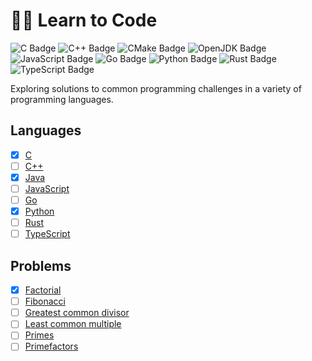 # 👨‍💻 Learn to Code

![C Badge](https://img.shields.io/badge/C-grey?style=flat-square&logo=c&logoColor=white)
![C++ Badge](https://img.shields.io/badge/C++-grey?style=flat-square&logo=c%2B%2B&logoColor=white)
![CMake Badge](https://img.shields.io/badge/CMake-grey?style=flat-square&logo=cmake)
![OpenJDK Badge](https://img.shields.io/badge/Java-grey?style=flat-square&logo=openjdk&logoColor=white)
![JavaScript Badge](https://img.shields.io/badge/JavaScript-grey?style=flat-square&logo=javascript&logoColor=white)
![Go Badge](https://img.shields.io/badge/Go-grey?style=flat-square&logo=go&logoColor=white)
![Python Badge](https://img.shields.io/badge/Python-grey?style=flat-square&logo=python&logoColor=white)
![Rust Badge](https://img.shields.io/badge/Rust-grey?style=flat-square&logo=rust&logoColor=white)
![TypeScript Badge](https://img.shields.io/badge/TypeScript-grey?style=flat-square&logo=typescript&logoColor=white)

Exploring solutions to common programming challenges in a variety of programming languages.

## Languages
   - [x] [C](./c/)
   - [ ] [C++](./cpp/)
   - [x] [Java](./java/)
   - [ ] [JavaScript](./javascript/)
   - [ ] [Go](./go/)
   - [x] [Python](./python/)
   - [ ] [Rust](./rust/)
   - [ ] [TypeScript](./typescript/)

## Problems
   - [x] [Factorial](https://github.com/search?q=repo%3Ajmetrikat%2Flearn-to-code%20factorial&type=code)
   - [ ] [Fibonacci](https://github.com/search?q=repo%3Ajmetrikat%2Flearn-to-code%20fibonacci&type=code)
   - [ ] [Greatest common divisor](https://github.com/search?q=repo%3Ajmetrikat%2Flearn-to-code%20gcd&type=code)
   - [ ] [Least common multiple](https://github.com/search?q=repo%3Ajmetrikat%2Flearn-to-code%20lcm&type=code)
   - [ ] [Primes](https://github.com/search?q=repo%3Ajmetrikat%2Flearn-to-code%20fibonacci&type=code)
   - [ ] [Primefactors](https://github.com/search?q=repo%3Ajmetrikat%2Flearn-to-code%20primefactors&type=code)

